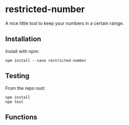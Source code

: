 # restricted-number

A nice little tool to keep your numbers in a certain rainge.

## Installation

Install with npm:

```
npm install --save restricted-number
```

## Testing

From the repo root:

```
npm install
npm test
```

## Functions
